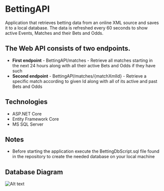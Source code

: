 # BettingAPI
Application that retrieves betting data from an online XML source and saves it to a local database. The data is refreshed every 60 seconds to show active Events, Matches and their Bets and Odds.
## The Web API consists of two endpoints.
* **First endpoint** - BettingAPI/matches - Retrieve all matches starting in the next 24 hours along with all their active Bets and Odds if they have such
* **Second endpoint** - BettingAPI/matches/{matchXmlId} - Retrieve a specific match according to given Id along with all of its active and past Bets and Odds
 
## Technologies
* ASP.NET Core
* Entity Framework Core
* MS SQL Server

## Notes
* Before starting the application execute the BettingDbScript.sql file found in the repository to create the needed database on your local machine

## Database Diagram
![Alt text](https://gitlab.com/AngelYankov/BettingAPI/-/raw/main/DbDiagram.png)
